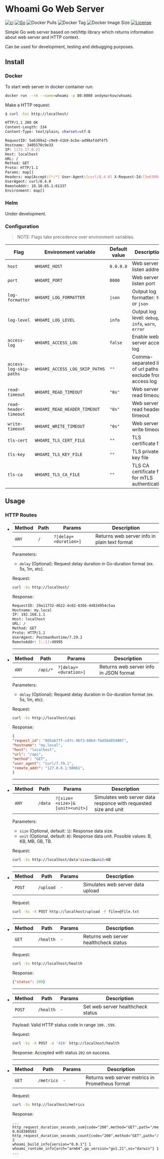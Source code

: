 # Whoami Go Web Server

[![ci](https://github.com/andymarkow/whoami/actions/workflows/ci.yml/badge.svg)](https://github.com/andymarkow/whoami/actions/workflows/ci.yml)
[![Go](https://img.shields.io/static/v1?label=go&message=v1.21%2b&color=blue&logo=go)](#)
![Docker Pulls](https://img.shields.io/docker/pulls/andymarkow/whoami)
![Docker Tag](https://img.shields.io/docker/v/andymarkow/whoami?label=docker%20tag)
![Docker Image Size](https://img.shields.io/docker/image-size/andymarkow/whoami/latest)
[![License](https://img.shields.io/github/license/andymarkow/whoami?label=license)](#)
<!-- ![Release](https://img.shields.io/github/v/release/andymarkow/whoami?display_name=release&include_prereleases&sort=date) -->

Simple Go web server based on net/http library which returns information about web server and HTTP context.

Can be used for development, testing and debugging purposes.


## Install

### Docker

To start web server in docker container run:
```bash
docker run --rm --name=whoami -p 80:8080 andymarkow/whoami
```

Make a HTTP request:
```bash
$ curl -Ssi http://localhost/

HTTP/1.1 200 OK
Content-Length: 334
Content-Type: text/plain; charset=utf-8

RequestID: 5e6309a2-c9e9-41b9-bcbe-ad90afddf475
Hostname: 3405570c9e33
IP: [172.17.0.2]
Host: localhost
URL: /
Method: GET
Proto: HTTP/1.1
Params: map[]
Headers: map[Accept:[*/*] User-Agent:[curl/8.4.0] X-Request-Id:[5e6309a2-c9e9-41b9-bcbe-ad90afddf475]]
UserAgent: curl/8.4.0
RemoteAddr: 10.10.65.1:61337
Environment: map[]
```


### Helm

Under development.


### Configuration

> NOTE: Flags take precedence over environment variables.

| Flag | Environment variable | Default value | Description |
| --- | --- | --- | --- |
| `host` | `WHOAMI_HOST` | `0.0.0.0` | Web server listen address |
| `port` | `WHOAMI_PORT` | `8080` | Web server listen port |
| `log-formatter` | `WHOAMI_LOG_FORMATTER` | `json` | Output log formatter: `fmt` or `json` |
| `log-level` | `WHOAMI_LOG_LEVEL` | `info` | Output log level: `debug`, `info`, `warn`, `error` |
| `access-log` | `WHOAMI_ACCESS_LOG` | `false` | Enable web server access log |
| `access-log-skip-paths` | `WHOAMI_ACCESS_LOG_SKIP_PATHS` | `""` | Comma-separated list of url paths to exclude from access log |
| `read-timeout` | `WHOAMI_READ_TIMEOUT` | `"0s"` | Web server read timeout |
| `read-header-timeout` | `WHOAMI_READ_HEADER_TIMEOUT` | `"0s"` | Web server read header timeout |
| `write-timeout` | `WHOAMI_WRITE_TIMEOUT` | `"0s"` | Web server write timeout |
| `tls-cert` | `WHOAMI_TLS_CERT_FILE` | `""` | TLS certificate file |
| `tls-key` | `WHOAMI_TLS_KEY_FILE` | `""` | TLS private key file |
| `tls-ca` | `WHOAMI_TLS_CA_FILE` | `""` | TLS CA certificate file for mTLS authentication |


## Usage

### HTTP Routes

- | Method | Path | Params | Description |
  | --- | --- | --- | --- |
  | `ANY` | `/` | `?[delay=<duration>]` | Returns web server info in plain text format |

  Parameters:
  - `delay` (Optional): Request delay duration in Go-duration format (ex. 5s, 1m, etc).

  Request:
  ```bash
  curl -Ss http://localhost/
  ```

	Response:
	```bash
	RequestID: 29a11732-d622-4c02-8366-4d834954c5aa
	Hostname: my.local
	IP: 192.168.1.1
	Host: localhost
	URL: /
	Method: GET
	Proto: HTTP/1.1
	UserAgent: PostmanRuntime/7.29.2
	RemoteAddr: [::1]:49995
	```
  ---


- | Method | Path | Params | Description |
  | --- | --- | --- | --- |
  | `ANY` | `/api/*` | `?[delay=<duration>]` | Returns web server info in JSON format |

  Parameters:
  - `delay` (Optional): Request delay duration in Go-duration format (ex. 5s, 1m, etc).

  Request:
  ```bash
  curl -Ss http://localhost/api
  ```

	Response:
	```json
  {
    "request_id": "0d5ab77f-c47c-46f3-88b4-fbd56d854007",
    "hostname": "my.local",
    "host": "localhost",
    "url": "/api",
    "method": "GET",
    "user_agent": "curl/7.79.1",
    "remote_addr": "127.0.0.1:50061",
  }
	```
  ---


- | Method | Path | Params | Description |
  | --- | --- | --- | --- |
  | `ANY` | `/data` | `?[size=<size>]&[unit=<unit>]` | Simulates web server data responce with requested size and unit |

  Parameters:
  - `size` (Optional, default: `1`): Response data size.
  - `unit` (Optional, default: `B`): Response data unit. Possible values: B, KB, MB, GB, TB.

  Request:
  ```bash
  curl -Ss http://localhost/data?size=1&unit=KB
  ```
  ---


- | Method | Path | Params | Description |
  | --- | --- | --- | --- |
  | `POST` | `/upload` | `-` | Simulates web server data upload |

  Request:
  ```bash
  curl -Ss -X POST http://localhost/upload -F file=@file.txt
  ```
  ---


- | Method | Path | Params | Description |
  | --- | --- | --- | --- |
  | `GET` | `/health` | `-` | Returns web server healthcheck status |
  
  Request:
  ```bash
  curl -Ss http://localhost/health
  ```

	Response:
	```json
  {"status": 200}
	```
  ---


- | Method | Path | Params | Description |
  | --- | --- | --- | --- |
  | `POST` | `/health` | `-` | Set web server healthcheck status |
  
  Payload: Valid HTTP status code in range `100..599`.

  Request:
  ```bash
  curl -Ss -X POST -d '418' http://localhost/health
  ```

	Response: Accepted with status `202` on success.
  
  ---


- | Method | Path | Params | Description |
  | --- | --- | --- | --- |
  | `GET` | `/metrics` | `-` | Returns web server metrics in Prometheus format |
  
  Request:
  ```bash
  curl -Ss http://localhost/metrics
  ```

	Response:
	```
  ...
  http_request_duration_seconds_sum{code="200",method="GET",path="/metrics",service=""} 0.018380583
  http_request_duration_seconds_count{code="200",method="GET",path="/metrics",service=""} 2
  whoami_build_info{version="0.0.1"} 1
  whoami_runtime_info{arch="arm64",go_version="go1.21",os="darwin"} 1
  ...
	```
